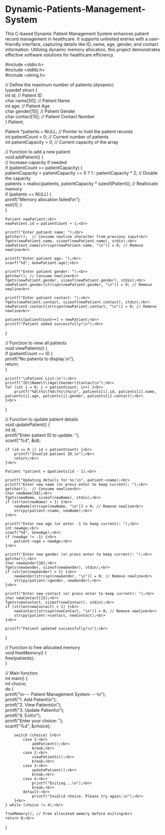 # Dynamic-Patients-Management-System<br>

This C-based Dynamic Patient Management System enhances patient record management in healthcare. It supports unlimited entries with a user-friendly interface, capturing details like ID, name, age, gender, and contact information. Utilizing dynamic memory allocation, this project demonstrates effective software solutions for healthcare efficiency.<br>


#include <stdio.h><br>
#include <stdlib.h><br>
#include <string.h><br>

// Define the maximum number of patients (dynamic)<br>
typedef struct {<br>
    int id;                 // Patient ID<br>
    char name[50];         // Patient Name<br>
    int age;               // Patient Age<br>
    char gender[10];       // Patient Gender<br>
    char contact[15];      // Patient Contact Number<br>
} Patient;<br>

Patient *patients = NULL; // Pointer to hold the patient records<br>
int patientCount = 0;     // Current number of patients<br>
int patientCapacity = 0;  // Current capacity of the array<br>

// Function to add a new patient<br>
void addPatient() {<br>
    // Increase capacity if needed<br>
    if (patientCount >= patientCapacity) {<br>
        patientCapacity = patientCapacity == 0 ? 1 : patientCapacity * 2; // Double the capacity<br>
        patients = realloc(patients, patientCapacity * sizeof(Patient)); // Reallocate memory<br>
        if (patients == NULL) {<br>
            printf("Memory allocation failed!\n");<br>
            exit(1);
        }<br>
    }<br>

    Patient newPatient;<br>
    newPatient.id = patientCount + 1;<br>

    printf("Enter patient name: ");<br>
    getchar();  // Consume newline character from previous input<br>
    fgets(newPatient.name, sizeof(newPatient.name), stdin);<br>
    newPatient.name[strcspn(newPatient.name, "\n")] = 0; // Remove newline<br>

    printf("Enter patient age: ");<br>
    scanf("%d", &newPatient.age);<br>

    printf("Enter patient gender: ");<br>
    getchar(); // Consume newline<br>
    fgets(newPatient.gender, sizeof(newPatient.gender), stdin);<br>
    newPatient.gender[strcspn(newPatient.gender, "\n")] = 0; // Remove newline<br>

    printf("Enter patient contact: ");<br>
    fgets(newPatient.contact, sizeof(newPatient.contact), stdin);<br>
    newPatient.contact[strcspn(newPatient.contact, "\n")] = 0; // Remove newline<br>

    patients[patientCount++] = newPatient;<br>
    printf("Patient added successfully!\n");<br>
}<br>

// Function to view all patients<br>
void viewPatients() {<br>
    if (patientCount == 0) {<br>
        printf("No patients to display.\n");<br>
        return;<br>
    }<br>

    printf("\nPatient List:\n");<br>
    printf("ID\tName\t\tAge\tGender\tContact\n");<br>
    for (int i = 0; i < patientCount; i++) {<br>
        printf("%d\t%s\t%d\t%s\t%s\n", patients[i].id, patients[i].name, patients[i].age, patients[i].gender, patients[i].contact);<br>
    }<br>
}<br>

// Function to update patient details<br>
void updatePatient() {<br>
    int id;<br>
    printf("Enter patient ID to update: ");<br>
    scanf("%d", &id);<br>

    if (id <= 0 || id > patientCount) {<br>
        printf("Invalid patient ID.\n");<br>
        return;<br>
    }<br>

    Patient *patient = &patients[id - 1];<br>

    printf("Updating details for %s:\n", patient->name);<br>
    printf("Enter new name (or press enter to keep current): ");<br>
    getchar();  // Consume newline<br>
    char newName[50];<br>
    fgets(newName, sizeof(newName), stdin);<br>
    if (strlen(newName) > 1) {<br>
        newName[strcspn(newName, "\n")] = 0; // Remove newline<br>
        strcpy(patient->name, newName);<br>
    }<br>

    printf("Enter new age (or enter -1 to keep current): ");<br>
    int newAge;<br>
    scanf("%d", &newAge);<br>
    if (newAge != -1) {<br>
        patient->age = newAge;<br>
    }<br>

    printf("Enter new gender (or press enter to keep current): ");<br>
    getchar();<br>
    char newGender[10];<br>
    fgets(newGender, sizeof(newGender), stdin);<br>
    if (strlen(newGender) > 1) {<br>
        newGender[strcspn(newGender, "\n")] = 0; // Remove newline<br>
        strcpy(patient->gender, newGender);<br>
    }<br>

    printf("Enter new contact (or press enter to keep current): ");<br>
    char newContact[15];<br>
    fgets(newContact, sizeof(newContact), stdin);<br>
    if (strlen(newContact) > 1) {<br>
        newContact[strcspn(newContact, "\n")] = 0; // Remove newline<br>
        strcpy(patient->contact, newContact);<br>
    }<br>

    printf("Patient updated successfully!\n");<br>
}<br>

// Function to free allocated memory<br>
void freeMemory() {<br>
    free(patients);<br>
}<br>

// Main function<br>
int main() {<br>
    int choice;<br>
    do {<br>
        printf("\n--- Patient Management System ---\n");<br>
        printf("1. Add Patient\n");<br>
        printf("2. View Patients\n");<br>
        printf("3. Update Patient\n");<br>
        printf("4. Exit\n");<br>
        printf("Enter your choice: ");<br>
        scanf("%d", &choice);<br>

        switch (choice) {<br>
            case 1:<br>
                addPatient();<br>
                break;<br>
            case 2:<br>
                viewPatients();<br>
                break;<br>
            case 3:<br>
                updatePatient();<br>
                break;<br>
            case 4:<br>
                printf("Exiting...\n");<br>
                break;<br>
            default:<br>
                printf("Invalid choice. Please try again.\n");<br>
        }<br>
    } while (choice != 4);<br>

    freeMemory(); // Free allocated memory before exiting<br>
    return 0;<br>
}<br>
